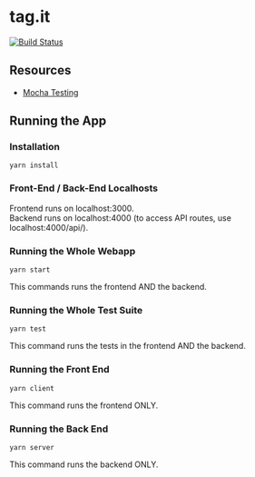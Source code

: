 # tag.it
[![Build Status](https://travis-ci.com/daniel-d-truong/tag.it.svg?token=v6x1vg9EP5hEQK1JSXxA&branch=master)](https://travis-ci.com/daniel-d-truong/tag.it)

## Resources
- [Mocha Testing](https://scotch.io/tutorials/test-a-node-restful-api-with-mocha-and-chai)

## Running the App

### Installation

```
yarn install
```

### Front-End / Back-End Localhosts
Frontend runs on localhost:3000.  
Backend runs on localhost:4000 (to access API routes, use localhost:4000/api/).

### Running the Whole Webapp
```
yarn start
```
This commands runs the frontend AND the backend. 

### Running the Whole Test Suite
```
yarn test
```
This command runs the tests in the frontend AND the backend.

### Running the Front End
```
yarn client
```
This command runs the frontend ONLY.

### Running the Back End
```
yarn server
```
This command runs the backend ONLY.
